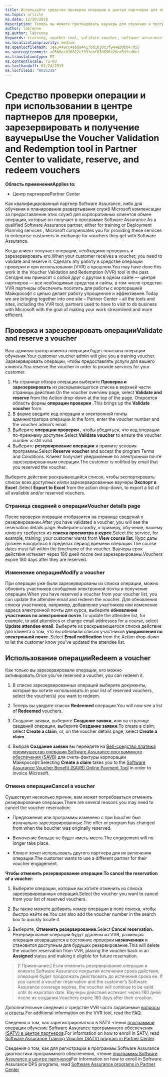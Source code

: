 ```yaml
---
title: Используйте средство проверки операции в центре партнеров для обучения и других операций | Центр партнеров
ms.topic: article
ms.date: 12/20/2018
description: Теперь вы можете претендовать ваучеры для обучения и программы Software assurance в центре партнеров
author: labrenne
ms.author: labrenne
Keywords: training, voucher tool, validate voucher, software assurance claims, DPS, SATV
ms.localizationpriority: medium
ms.openlocfilehash: 3ee3449cc4ebde4417bd1b30c3f944ebdbb47d55
ms.sourcegitcommit: a05b0ee016812cf33febf83d896a20cd39fcd8e1
ms.translationtype: MT
ms.contentlocale: ru-RU
ms.lasthandoff: 01/24/2019
ms.locfileid: "9025338"
---
```

# <a name="use-the-voucher-validation-and-redemption-tool-in-partner-center-to-validate-reserve-and-redeem-vouchers"></a><span data-ttu-id="73976-103">Средство проверки операции и при использовании в центре партнеров для проверки, зарезервировать и получение ваучеры</span><span class="sxs-lookup"><span data-stu-id="73976-103">Use the Voucher Validation and Redemption tool in Partner Center to validate, reserve, and redeem vouchers</span></span> 

**<span data-ttu-id="73976-104">Область применения</span><span class="sxs-lookup"><span data-stu-id="73976-104">Applies to:</span></span>**

- <span data-ttu-id="73976-105">Центр партнеров</span><span class="sxs-lookup"><span data-stu-id="73976-105">Partner Center</span></span>

<span data-ttu-id="73976-106">Как квалифицированный партнер Software Assurance, либо для обучения и планирование развертывания служб Microsoft компенсации за предоставление этих служб для корпоративных клиентов обмен операции, которые он получает в программе Software Assurance.</span><span class="sxs-lookup"><span data-stu-id="73976-106">As a qualified Software Assurance partner, either for training or Deployment Planning services , Microsoft compensates you for providing these services to enterprise customers in exchange for vouchers they get with Software Assurance.</span></span>

<span data-ttu-id="73976-107">Когда клиент получает операции, необходимо проверить и зарезервировать его.</span><span class="sxs-lookup"><span data-stu-id="73976-107">When your customer receives a voucher, you need to validate and reserve it.</span></span> <span data-ttu-id="73976-108">Сделать эту работу в средстве операции проверки и при использовании (VVR) в прошлом.</span><span class="sxs-lookup"><span data-stu-id="73976-108">You may have done this work in the Voucher Validation and Redemption (VVR) tool in the past.</span></span> <span data-ttu-id="73976-109">Сегодня мы приносят с собой друг с другом в одном сайте — центре партнеров — все необходимые средства и сайты, в том числе средство VVR партнеры обеспечить посетить для работы с корпорацией Майкрософт с целью делает работу упрощенное и эффективнее.</span><span class="sxs-lookup"><span data-stu-id="73976-109">Today we are bringing together into one site – Partner Center – all the tools and sites, including the VVR tool, partners used to have to visit to do business with Microsoft with the goal of making your work streamlined and more efficient.</span></span>

## <a name="validate-and-reserve-a-voucher"></a><span data-ttu-id="73976-110">Проверка и зарезервировать операции</span><span class="sxs-lookup"><span data-stu-id="73976-110">Validate and reserve a voucher</span></span>

<span data-ttu-id="73976-111">Ваш администратор клиента операции будет показана операции обучения.</span><span class="sxs-lookup"><span data-stu-id="73976-111">Your customer voucher admin will give you a training voucher.</span></span> <span data-ttu-id="73976-112">Зарезервировать операции, чтобы предоставлять услуги для вашего клиента.</span><span class="sxs-lookup"><span data-stu-id="73976-112">You reserve the voucher in order to provide services for your customer.</span></span>

1. <span data-ttu-id="73976-113">На странице обзора операции выберите **Проверка и зарезервировать** из раскрывающегося списка в верхней части страницы действия.</span><span class="sxs-lookup"><span data-stu-id="73976-113">On the voucher overview page, select **Validate and reserve** from the Action drop-down at the top of the page.</span></span> <span data-ttu-id="73976-114">Откроется область формы **операции проверки** .</span><span class="sxs-lookup"><span data-stu-id="73976-114">This brings up the **Validate voucher** form.</span></span>
2. <span data-ttu-id="73976-115">В форме введите код операции и электронной почты администратора операции.</span><span class="sxs-lookup"><span data-stu-id="73976-115">In the form, enter the voucher number and the voucher admin’s email.</span></span>
3. <span data-ttu-id="73976-116">Выберите **операции проверки** , чтобы убедиться, что код операции по-прежнему доступен.</span><span class="sxs-lookup"><span data-stu-id="73976-116">Select **Validate voucher** to ensure the voucher number is still valid.</span></span>
4. <span data-ttu-id="73976-117">Выберите **резервирование операции** и примите условия программы.</span><span class="sxs-lookup"><span data-stu-id="73976-117">Select **Reserve voucher** and accept the program Terms and Conditions.</span></span> <span data-ttu-id="73976-118">Клиент получает уведомление по электронной почте зарезервированным операции.</span><span class="sxs-lookup"><span data-stu-id="73976-118">The customer is notified by email that you reserved the voucher.</span></span>

<span data-ttu-id="73976-119">Выберите действие раскрывающийся список, чтобы экспортировать список всех доступных и/или зарезервированные ваучеры **Экспорт в Excel** .</span><span class="sxs-lookup"><span data-stu-id="73976-119">Select **Export to Excel** from the action drop-down, to export a list of all available and/or reserved vouchers.</span></span>

### <a name="voucher-details-page"></a><span data-ttu-id="73976-120">Страница сведений о операции</span><span class="sxs-lookup"><span data-stu-id="73976-120">Voucher details page</span></span>

<span data-ttu-id="73976-121">После проверки операции отобразится на странице сведений о резервировании.</span><span class="sxs-lookup"><span data-stu-id="73976-121">After you have validated a voucher, you will see the reservation details page.</span></span> <span data-ttu-id="73976-122">Выберите службу, к примеру, обучение, вашему клиенту требуется из **списка просмотра в курсе**.</span><span class="sxs-lookup"><span data-stu-id="73976-122">Select the service, for example, training, your customer wants from **View course list**.</span></span>
<span data-ttu-id="73976-123">Курс даты должен находиться в пределах период времени операции.</span><span class="sxs-lookup"><span data-stu-id="73976-123">The course dates must fall within the timeframe of the voucher.</span></span> <span data-ttu-id="73976-124">Ваучеры срок действия истекает через 180 дней после они зарезервированы.</span><span class="sxs-lookup"><span data-stu-id="73976-124">Vouchers expire 180 days after they are reserved.</span></span>

### <a name="modify-a-voucher"></a><span data-ttu-id="73976-125">Изменение операции</span><span class="sxs-lookup"><span data-stu-id="73976-125">Modify a voucher</span></span>

<span data-ttu-id="73976-126">При операции уже были зарезервированы из списка операции, можно обновить участников сообщения электронной почты и получение операции.</span><span class="sxs-lookup"><span data-stu-id="73976-126">When you have reserved a voucher from your voucher list, you can update the attendee email and redeem the voucher.</span></span> <span data-ttu-id="73976-127">Для обновления списка участников, например, добавление участников или изменение адреса электронной почты для курса, выберите **обновление участников по электронной почте**.</span><span class="sxs-lookup"><span data-stu-id="73976-127">To update the attendee list, for example, to add attendees or change email addresses for a course, select **Update attendee email**.</span></span> <span data-ttu-id="73976-128">Выберите из раскрывающегося списка действие для клиента о том, что вы обновили список участников **уведомления по электронной почте** .</span><span class="sxs-lookup"><span data-stu-id="73976-128">Select **Email notification** from the Action drop-down to let the customer know you’ve updated the attendee list.</span></span>

## <a name="redeem-a-voucher"></a><span data-ttu-id="73976-129">Использование операции</span><span class="sxs-lookup"><span data-stu-id="73976-129">Redeem a voucher</span></span>

<span data-ttu-id="73976-130">Как только вы зарезервировали операции, его можно активировать.</span><span class="sxs-lookup"><span data-stu-id="73976-130">Once you've reserved a voucher, you can redeem it.</span></span> 

1. <span data-ttu-id="73976-131">В списке зарезервированных операций выберите документы, которые вы хотите использовать.</span><span class="sxs-lookup"><span data-stu-id="73976-131">In your list of reserved vouchers, select the voucher(s) you want to redeem.</span></span> 
2. <span data-ttu-id="73976-132">Теперь вы увидите список **Redeemed** операции.</span><span class="sxs-lookup"><span data-stu-id="73976-132">You will now see a list of **Redeemed** vouchers.</span></span>

4. <span data-ttu-id="73976-133">Создание заявки, выберите **Создание заявки**, или на странице сведений операции, выберите **Создание заявки**.</span><span class="sxs-lookup"><span data-stu-id="73976-133">To create a claim, select **Create a claim**, or, on the voucher details page, select **Create a claim**.</span></span>

5. <span data-ttu-id="73976-134">Выбрав **Создание заявки** вы перейдете на [Веб-средство платежа преимущество операции Software Assurance программного обеспечения (SAVB)](https://planningservices.partners.extranet.microsoft.com/en/Pages/getpaid.aspx) для счета-фактуры корпорации Майкрософт.</span><span class="sxs-lookup"><span data-stu-id="73976-134">Selecting **Create a claim** takes you to the [Software Assurance Voucher Benefit (SAVB) Online Payment Tool](https://planningservices.partners.extranet.microsoft.com/en/Pages/getpaid.aspx) in order to invoice Microsoft.</span></span>


### <a name="cancel-a-voucher"></a><span data-ttu-id="73976-135">Отмена операции</span><span class="sxs-lookup"><span data-stu-id="73976-135">Cancel a voucher</span></span>

<span data-ttu-id="73976-136">Существует несколько причин, вам может потребоваться отменить резервирование операции.</span><span class="sxs-lookup"><span data-stu-id="73976-136">There are several reasons you may need to cancel the voucher reservation:</span></span>

- <span data-ttu-id="73976-137">Предложения или программы изменено с при boucher был изначально зарезервированные.</span><span class="sxs-lookup"><span data-stu-id="73976-137">The offer or program has changed from when the boucher was originally reserved.</span></span>

- <span data-ttu-id="73976-138">Включение больше не будет иметь место.</span><span class="sxs-lookup"><span data-stu-id="73976-138">The engagement will no longer take place.</span></span>

- <span data-ttu-id="73976-139">Клиент хочет использовать другого партнера для их включения операции.</span><span class="sxs-lookup"><span data-stu-id="73976-139">The customer wants to use a different partner for their voucher engagement.</span></span>

<span data-ttu-id="73976-140">**Чтобы отменить резервирование операции**:</span><span class="sxs-lookup"><span data-stu-id="73976-140">**To cancel the reservation of a voucher**:</span></span>

1. <span data-ttu-id="73976-141">Выберите операции, которые вы хотите отменить из списка зарезервированных операций.</span><span class="sxs-lookup"><span data-stu-id="73976-141">Select the voucher you want to cancel from your list of reserved vouchers.</span></span>

2. <span data-ttu-id="73976-142">Вы также можете добавить номер операции в поле поиска, чтобы быстро найти ее.</span><span class="sxs-lookup"><span data-stu-id="73976-142">You can also add the voucher number in the search box to quickly locate it.</span></span> 

3. <span data-ttu-id="73976-143">Выберите, **Отменить резервирование**.</span><span class="sxs-lookup"><span data-stu-id="73976-143">Select **Cancel reservation**.</span></span> <span data-ttu-id="73976-144">Резервирование операции будут удалены из VVR, размещая операция возвращается в состояние проверки **назначенная** и становится доступным для будущих резервирование.</span><span class="sxs-lookup"><span data-stu-id="73976-144">This will delete the voucher reservation from VVR, placing the voucher back in an **Assigned** status and making it eligible for future reservation.</span></span>

>[! Примечание:]<span data-ttu-id="73976-145"> Если отменить резервирование операции и клиента Software Assurance покрытия истечения срока действия, операция будет продолжать действовать до истечения срока ее.</span><span class="sxs-lookup"><span data-stu-id="73976-145"> If you cancel a voucher reservation and the customer’s Software Assurance coverage expires, the voucher will continue to be valid until its expiration date.</span></span> <span data-ttu-id="73976-146">Ваучеры действия истекает через 180 дней после их создания.</span><span class="sxs-lookup"><span data-stu-id="73976-146">Vouchers expire 180 days after their creation.</span></span>

<span data-ttu-id="73976-147">Дополнительные сведения о средстве VVR часто задаваемые [вопросы и ответы](vvr-faq.md).</span><span class="sxs-lookup"><span data-stu-id="73976-147">For additional information on the VVR tool, read the [FAQ](vvr-faq.md).</span></span>

<span data-ttu-id="73976-148">Сведения о том, как зарегистрироваться в SATV чтения [программой операции обучение Software Assurance программного обеспечения (SATV) в центре партнеров](software-assurance-satv.md).</span><span class="sxs-lookup"><span data-stu-id="73976-148">For information on how to enroll in SATV, read [Software Assurance Training Voucher (SATV) program in Partner Center](software-assurance-satv.md).</span></span>

<span data-ttu-id="73976-149">Сведения о том, как для регистрации в программы Software Assurance диагностики программного обеспечения, чтение [программы Software Assurance в центре партнеров](software-assurance-dps.md)</span><span class="sxs-lookup"><span data-stu-id="73976-149">For information on how to enroll in Software Assurance DPS programs, read [Software Assurance programs in Partner Center](software-assurance-dps.md)</span></span>

